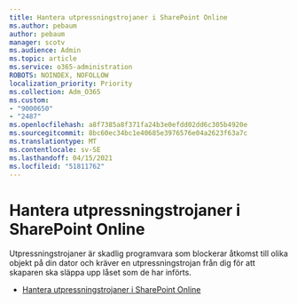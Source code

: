 ```yaml
---
title: Hantera utpressningstrojaner i SharePoint Online
ms.author: pebaum
author: pebaum
manager: scotv
ms.audience: Admin
ms.topic: article
ms.service: o365-administration
ROBOTS: NOINDEX, NOFOLLOW
localization_priority: Priority
ms.collection: Adm_O365
ms.custom:
- "9000650"
- "2487"
ms.openlocfilehash: a8f7385a8f371fa24b3e0efdd02dd6c305b4920e
ms.sourcegitcommit: 8bc60ec34bc1e40685e3976576e04a2623f63a7c
ms.translationtype: MT
ms.contentlocale: sv-SE
ms.lasthandoff: 04/15/2021
ms.locfileid: "51811762"
---
```

# <a name="handling-ransomware-in-sharepoint-online"></a>Hantera utpressningstrojaner i SharePoint Online

Utpressningstrojaner är skadlig programvara som blockerar åtkomst till olika objekt på din dator och kräver en utpressningstrojan från dig för att skaparen ska släppa upp låset som de har införts.
- [Hantera utpressningstrojaner i SharePoint Online](https://docs.microsoft.com/sharepoint/troubleshoot/security/handling-ransomware-in-sharepoint-online)
